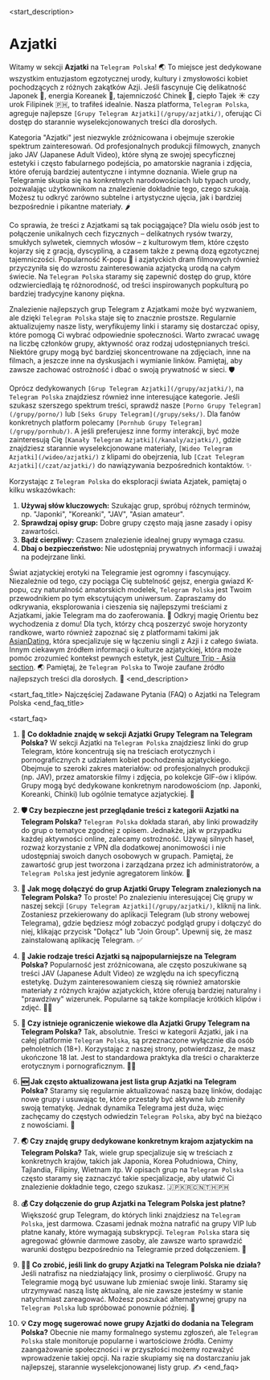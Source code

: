 <start_description>
# Azjatki

Witamy w sekcji **Azjatki** na `Telegram Polska`! 🌏 To miejsce jest dedykowane wszystkim entuzjastom egzotycznej urody, kultury i zmysłowości kobiet pochodzących z różnych zakątków Azji. Jeśli fascynuje Cię delikatność Japonek 🌸, energia Koreanek 💃, tajemniczość Chinek 🏮, ciepło Tajek ☀️ czy urok Filipinek 🇵🇭, to trafiłeś idealnie. Nasza platforma, `Telegram Polska`, agreguje najlepsze `[Grupy Telegram Azjatki](/grupy/azjatki/)`, oferując Ci dostęp do starannie wyselekcjonowanych treści dla dorosłych.

Kategoria "Azjatki" jest niezwykle zróżnicowana i obejmuje szerokie spektrum zainteresowań. Od profesjonalnych produkcji filmowych, znanych jako JAV (Japanese Adult Video), które słyną ze swojej specyficznej estetyki i często fabularnego podejścia, po amatorskie nagrania i zdjęcia, które oferują bardziej autentyczne i intymne doznania. Wiele grup na Telegramie skupia się na konkretnych narodowościach lub typach urody, pozwalając użytkownikom na znalezienie dokładnie tego, czego szukają. Możesz tu odkryć zarówno subtelne i artystyczne ujęcia, jak i bardziej bezpośrednie i pikantne materiały. 🌶️

Co sprawia, że treści z Azjatkami są tak pociągające? Dla wielu osób jest to połączenie unikalnych cech fizycznych – delikatnych rysów twarzy, smukłych sylwetek, ciemnych włosów – z kulturowym tłem, które często kojarzy się z gracją, dyscypliną, a czasem także z pewną dozą egzotycznej tajemniczości. Popularność K-popu 🎤 i azjatyckich dram filmowych również przyczyniła się do wzrostu zainteresowania azjatycką urodą na całym świecie. Na `Telegram Polska` staramy się zapewnić dostęp do grup, które odzwierciedlają tę różnorodność, od treści inspirowanych popkulturą po bardziej tradycyjne kanony piękna.

Znalezienie najlepszych grup Telegram z Azjatkami może być wyzwaniem, ale dzięki `Telegram Polska` staje się to znacznie prostsze. Regularnie aktualizujemy nasze listy, weryfikujemy linki i staramy się dostarczać opisy, które pomogą Ci wybrać odpowiednie społeczności. Warto zwracać uwagę na liczbę członków grupy, aktywność oraz rodzaj udostępnianych treści. Niektóre grupy mogą być bardziej skoncentrowane na zdjęciach, inne na filmach, a jeszcze inne na dyskusjach i wymianie linków. Pamiętaj, aby zawsze zachować ostrożność i dbać o swoją prywatność w sieci. 🛡️

Oprócz dedykowanych `[Grup Telegram Azjatki](/grupy/azjatki/)`, na `Telegram Polska` znajdziesz również inne interesujące kategorie. Jeśli szukasz szerszego spektrum treści, sprawdź nasze `[Porno Grupy Telegram](/grupy/porno/)` lub `[Seks Grupy Telegram](/grupy/seks/)`. Dla fanów konkretnych platform polecamy `[Pornhub Grupy Telegram](/grupy/pornhub/)`. A jeśli preferujesz inne formy interakcji, być może zainteresują Cię `[Kanały Telegram Azjatki](/kanaly/azjatki/)`, gdzie znajdziesz starannie wyselekcjonowane materiały, `[Wideo Telegram Azjatki](/wideo/azjatki/)` z klipami do obejrzenia, lub `[Czat Telegram Azjatki](/czat/azjatki/)` do nawiązywania bezpośrednich kontaktów. ✨

Korzystając z `Telegram Polska` do eksploracji świata Azjatek, pamiętaj o kilku wskazówkach:
1.  **Używaj słów kluczowych:** Szukając grup, spróbuj różnych terminów, np. "Japonki", "Koreanki", "JAV", "Asian amateur".
2.  **Sprawdzaj opisy grup:** Dobre grupy często mają jasne zasady i opisy zawartości.
3.  **Bądź cierpliwy:** Czasem znalezienie idealnej grupy wymaga czasu.
4.  **Dbaj o bezpieczeństwo:** Nie udostępniaj prywatnych informacji i uważaj na podejrzane linki.

Świat azjatyckiej erotyki na Telegramie jest ogromny i fascynujący. Niezależnie od tego, czy pociąga Cię subtelność gejsz, energia gwiazd K-popu, czy naturalność amatorskich modelek, `Telegram Polska` jest Twoim przewodnikiem po tym ekscytującym uniwersum. Zapraszamy do odkrywania, eksplorowania i cieszenia się najlepszymi treściami z Azjatkami, jakie Telegram ma do zaoferowania. 💖 Odkryj magię Orientu bez wychodzenia z domu! Dla tych, którzy chcą poszerzyć swoje horyzonty randkowe, warto również zapoznać się z platformami takimi jak [AsianDating](https://www.asiandating.com), która specjalizuje się w łączeniu singli z Azji i z całego świata. Innym ciekawym źródłem informacji o kulturze azjatyckiej, która może pomóc zrozumieć kontekst pewnych estetyk, jest [Culture Trip - Asia section](https://theculturetrip.com/asia/). 🌏 Pamiętaj, że `Telegram Polska` to Twoje zaufane źródło najlepszych treści dla dorosłych. 🚀
<end_description>

<start_faq_title>
Najczęściej Zadawane Pytania (FAQ) o Azjatki na Telegram Polska
<end_faq_title>

<start_faq>
1. **🤔 Co dokładnie znajdę w sekcji Azjatki Grupy Telegram na Telegram Polska?**
W sekcji Azjatki na `Telegram Polska` znajdziesz linki do grup Telegram, które koncentrują się na treściach erotycznych i pornograficznych z udziałem kobiet pochodzenia azjatyckiego. Obejmuje to szeroki zakres materiałów: od profesjonalnych produkcji (np. JAV), przez amatorskie filmy i zdjęcia, po kolekcje GIF-ów i klipów. Grupy mogą być dedykowane konkretnym narodowościom (np. Japonki, Koreanki, Chinki) lub ogólnie tematyce azjatyckiej. 🌸

2. **🛡️ Czy bezpieczne jest przeglądanie treści z kategorii Azjatki na Telegram Polska?**
`Telegram Polska` dokłada starań, aby linki prowadziły do grup o tematyce zgodnej z opisem. Jednakże, jak w przypadku każdej aktywności online, zalecamy ostrożność. Używaj silnych haseł, rozważ korzystanie z VPN dla dodatkowej anonimowości i nie udostępniaj swoich danych osobowych w grupach. Pamiętaj, że zawartość grup jest tworzona i zarządzana przez ich administratorów, a `Telegram Polska` jest jedynie agregatorem linków. 🧐

3. **🔗 Jak mogę dołączyć do grup Azjatki Grupy Telegram znalezionych na Telegram Polska?**
To proste! Po znalezieniu interesującej Cię grupy w naszej sekcji `[Grupy Telegram Azjatki](/grupy/azjatki/)`, kliknij na link. Zostaniesz przekierowany do aplikacji Telegram (lub strony webowej Telegrama), gdzie będziesz mógł zobaczyć podgląd grupy i dołączyć do niej, klikając przycisk "Dołącz" lub "Join Group". Upewnij się, że masz zainstalowaną aplikację Telegram. ✅

4. **🌟 Jakie rodzaje treści Azjatki są najpopularniejsze na Telegram Polska?**
Popularność jest zróżnicowana, ale często poszukiwane są treści JAV (Japanese Adult Video) ze względu na ich specyficzną estetykę. Dużym zainteresowaniem cieszą się również amatorskie materiały z różnych krajów azjatyckich, które oferują bardziej naturalny i "prawdziwy" wizerunek. Popularne są także kompilacje krótkich klipów i zdjęć. 🍜💃

5. **🔞 Czy istnieje ograniczenie wiekowe dla Azjatki Grupy Telegram na Telegram Polska?**
Tak, absolutnie. Treści w kategorii Azjatki, jak i na całej platformie `Telegram Polska`, są przeznaczone wyłącznie dla osób pełnoletnich (18+). Korzystając z naszej strony, potwierdzasz, że masz ukończone 18 lat. Jest to standardowa praktyka dla treści o charakterze erotycznym i pornograficznym. 🚫👶

6. **🆕 Jak często aktualizowana jest lista grup Azjatki na Telegram Polska?**
Staramy się regularnie aktualizować naszą bazę linków, dodając nowe grupy i usuwając te, które przestały być aktywne lub zmieniły swoją tematykę. Jednak dynamika Telegrama jest duża, więc zachęcamy do częstych odwiedzin `Telegram Polska`, aby być na bieżąco z nowościami. 🔄

7. **🌏 Czy znajdę grupy dedykowane konkretnym krajom azjatyckim na Telegram Polska?**
Tak, wiele grup specjalizuje się w treściach z konkretnych krajów, takich jak Japonia, Korea Południowa, Chiny, Tajlandia, Filipiny, Wietnam itp. W opisach grup na `Telegram Polska` często staramy się zaznaczyć takie specjalizacje, aby ułatwić Ci znalezienie dokładnie tego, czego szukasz. 🇯🇵🇰🇷🇨🇳🇹🇭🇵🇭

8. **💰 Czy dołączenie do grup Azjatki na Telegram Polska jest płatne?**
Większość grup Telegram, do których linki znajdziesz na `Telegram Polska`, jest darmowa. Czasami jednak można natrafić na grupy VIP lub płatne kanały, które wymagają subskrypcji. `Telegram Polska` stara się agregować głównie darmowe zasoby, ale zawsze warto sprawdzić warunki dostępu bezpośrednio na Telegramie przed dołączeniem. 💸

9. **🤷‍♀️ Co zrobić, jeśli link do grupy Azjatki na Telegram Polska nie działa?**
Jeśli natrafisz na niedziałający link, prosimy o cierpliwość. Grupy na Telegramie mogą być usuwane lub zmieniać swoje linki. Staramy się utrzymywać naszą listę aktualną, ale nie zawsze jesteśmy w stanie natychmiast zareagować. Możesz poszukać alternatywnej grupy na `Telegram Polska` lub spróbować ponownie później. 🚧

10. **💡 Czy mogę sugerować nowe grupy Azjatki do dodania na Telegram Polska?**
Obecnie nie mamy formalnego systemu zgłoszeń, ale `Telegram Polska` stale monitoruje popularne i wartościowe źródła. Cenimy zaangażowanie społeczności i w przyszłości możemy rozważyć wprowadzenie takiej opcji. Na razie skupiamy się na dostarczaniu jak najlepszej, starannie wyselekcjonowanej listy grup. ✍️
<end_faq>